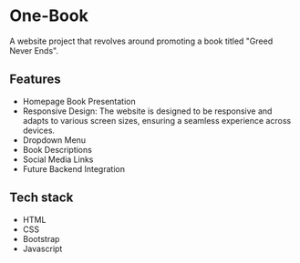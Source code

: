 # One-Book
A website project that revolves around promoting a book titled "Greed Never Ends".

## Features
- Homepage Book Presentation 
- Responsive Design: The website is designed to be responsive and adapts to various screen sizes,
  ensuring a seamless experience across devices.
- Dropdown Menu
- Book Descriptions
- Social Media Links
- Future Backend Integration

## Tech stack
- HTML
- CSS
- Bootstrap
- Javascript
